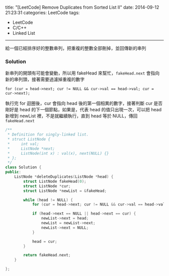 title: "[LeetCode] Remove Duplicates from Sorted List II"
date: 2014-09-12 21:23:31
categories: LeetCode
tags:
- LeetCode
- C/C++
- Linked List
---
給一個已經排序好的整數串列，把重複的整數全部刪掉，並回傳新的串列

<!-- more -->

### Solution

新串列的開頭有可能會變動，所以用 fakeHead 來幫忙，`fakeHead.next` 會指向新的串列頭，接著需要過濾掉重複的數字

`for (cur = head->next; cur != NULL && cur->val == head->val; cur = cur->next);`

執行完 for 迴圈後，cur 會指向 head 後的第一個相異的數字，接著判斷 cur 是否剛好是 head 的下一個節點，如果是，代表 head 的值只出現一次，可以把 head 新增到 newList 裡，不是就繼續執行，直到 head 等於 NULL，傳回 `fakeHead.next`

``` c++
/**
 * Definition for singly-linked list.
 * struct ListNode {
 *     int val;
 *     ListNode *next;
 *     ListNode(int x) : val(x), next(NULL) {}
 * };
 */
class Solution {
public:
    ListNode *deleteDuplicates(ListNode *head) {
        struct ListNode fakeHead(0);
        struct ListNode *cur;
        struct ListNode *newList = &fakeHead;

        while (head != NULL) {
            for (cur = head->next; cur != NULL && cur->val == head->val; cur = cur->next);

            if (head->next == NULL || head->next == cur) {
                newList->next = head;
                newList = newList->next;
                newList->next = NULL;
            }

            head = cur;
        }

        return fakeHead.next;
    }

};
```
